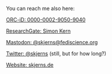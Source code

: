 You can reach me also here:

<a rel="me" href="https://orcid.org/0000-0002-9050-9040">ORC-iD: 0000-0002-9050-9040</a>

<a rel="me" href="https://www.researchgate.net/profile/Simon-Kern-4">ResearchGate: Simon Kern</a>

<a rel="me" href="https://fediscience.org/@skjerns">Mastodon: @skjerns@fediscience.org</a>

<a rel="me" href="https://twitter.com/skjerns">Twitter: @skjerns</a> (still, but for how long?)

<a rel="me" href="https://skjerns.de">Website: skjerns.de</a>

